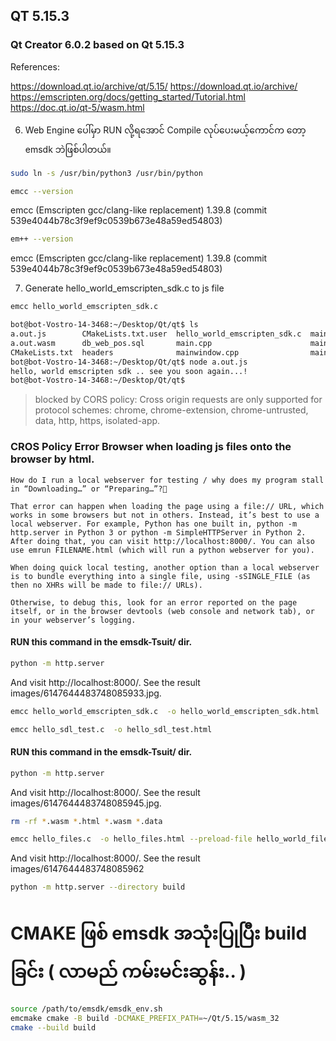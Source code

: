 ## QT 5.15.3 
### Qt Creator 6.0.2 based on Qt 5.15.3

References: 

https://download.qt.io/archive/qt/5.15/
https://download.qt.io/archive/
https://emscripten.org/docs/getting_started/Tutorial.html
https://doc.qt.io/qt-5/wasm.html

6. Web Engine ပေါ်မှာ RUN လို့ရအောင် Compile လုပ်ပေးမယ့်ကောင်က တော့ emsdk ဘဲဖြစ်ပါတယ်။ 

```bash
sudo ln -s /usr/bin/python3 /usr/bin/python
```
```bash
emcc --version
```
emcc (Emscripten gcc/clang-like replacement) 1.39.8 (commit 539e4044b78c3f9ef9c0539b673e48a59ed54803)

```bash
em++ --version
```
emcc (Emscripten gcc/clang-like replacement) 1.39.8 (commit 539e4044b78c3f9ef9c0539b673e48a59ed54803)

7. Generate hello_world_emscripten_sdk.c to js file

```bash
emcc hello_world_emscripten_sdk.c 
```

```bash
bot@bot-Vostro-14-3468:~/Desktop/Qt/qt$ ls
a.out.js        CMakeLists.txt.user  hello_world_emscripten_sdk.c  mainwindow.h            README.md
a.out.wasm      db_web_pos.sql       main.cpp                      mainwindow.ui           sources
CMakeLists.txt  headers              mainwindow.cpp                mainwindow.ui.autosave  WebAssembly.md
bot@bot-Vostro-14-3468:~/Desktop/Qt/qt$ node a.out.js 
hello, world emscripten sdk .. see you soon again...!
bot@bot-Vostro-14-3468:~/Desktop/Qt/qt$ 
```

> blocked by CORS policy: Cross origin requests are only supported for protocol schemes: chrome, chrome-extension, chrome-untrusted, data, http, https, isolated-app.


### CROS Policy Error Browser when loading js files onto the browser by html.
```
How do I run a local webserver for testing / why does my program stall in “Downloading…” or “Preparing…”?

That error can happen when loading the page using a file:// URL, which works in some browsers but not in others. Instead, it’s best to use a local webserver. For example, Python has one built in, python -m http.server in Python 3 or python -m SimpleHTTPServer in Python 2. After doing that, you can visit http://localhost:8000/. You can also use emrun FILENAME.html (which will run a python webserver for you).

When doing quick local testing, another option than a local webserver is to bundle everything into a single file, using -sSINGLE_FILE (as then no XHRs will be made to file:// URLs).

Otherwise, to debug this, look for an error reported on the page itself, or in the browser devtools (web console and network tab), or in your webserver’s logging.
```

#### RUN this command in the emsdk-Tsuit/ dir. 
```bash
python -m http.server
```

And visit http://localhost:8000/. See the result images/6147644483748085933.jpg.

```bash
emcc hello_world_emscripten_sdk.c  -o hello_world_emscripten_sdk.html
```

```bash
emcc hello_sdl_test.c  -o hello_sdl_test.html
```
#### RUN this command in the emsdk-Tsuit/ dir. 
```bash
python -m http.server
```


And visit http://localhost:8000/. See the result images/6147644483748085945.jpg.

```bash
rm -rf *.wasm *.html *.wasm *.data
```

```bash
emcc hello_files.c  -o hello_files.html --preload-file hello_world_file.txt
```


And visit http://localhost:8000/. See the result images/6147644483748085962


```bash
python -m http.server --directory build
```

# CMAKE ဖြစ် emsdk အသုံးပြုပြီး build ခြင်း ( လာမည် ကမ်းမင်းဆွန်း.. )
```bash
source /path/to/emsdk/emsdk_env.sh
emcmake cmake -B build -DCMAKE_PREFIX_PATH=~/Qt/5.15/wasm_32
cmake --build build
```